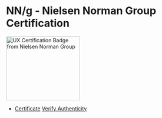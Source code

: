 # NN/g - Nielsen Norman Group Certification

<img src="https://media.nngroup.com/nng-uxc-badge.png" width="200" height="174" style="border:none;" alt="UX Certification Badge from Nielsen Norman Group" />

- [Certificate](https://github.com/midwest-mackey/share/blob/main/Certificates/NNG/NNG-1008666-Mackey.pdf) [Verify Authenticity](https://www.nngroup.com/ux-certification/verify/)
